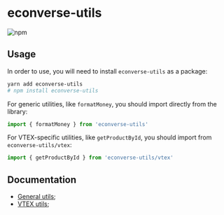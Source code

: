 # econverse-utils

![npm](https://img.shields.io/npm/v/econverse-utils)

## Usage

In order to use, you will need to install `econverse-utils` as a package:

```bash
yarn add econverse-utils
# npm install econverse-utils
```

For generic utilities, like `formatMoney`, you should import directly from the library:
```js
import { formatMoney } from 'econverse-utils'
```

For VTEX-specific utilities, like `getProductById`, you should import from `econverse-utils/vtex`:
```js
import { getProductById } from 'econverse-utils/vtex'
```

## Documentation

- [General utils](./docs/UTILS.md);
- [VTEX utils](./docs/VTEX.md);